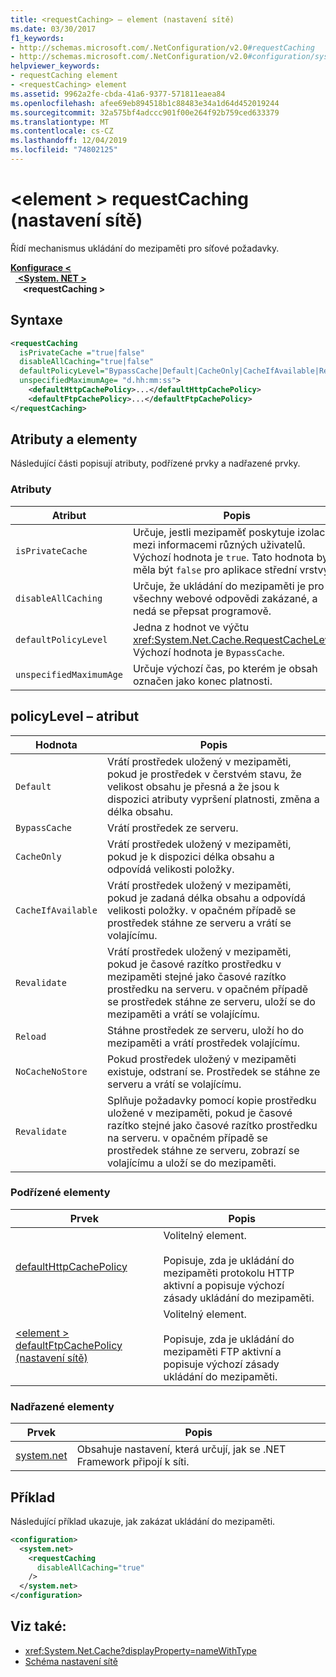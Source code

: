 ```yaml
---
title: <requestCaching> – element (nastavení sítě)
ms.date: 03/30/2017
f1_keywords:
- http://schemas.microsoft.com/.NetConfiguration/v2.0#requestCaching
- http://schemas.microsoft.com/.NetConfiguration/v2.0#configuration/system.net/requestCaching
helpviewer_keywords:
- requestCaching element
- <requestCaching> element
ms.assetid: 9962a2fe-cbda-41a6-9377-571811eaea84
ms.openlocfilehash: afee69eb894518b1c88483e34a1d64d452019244
ms.sourcegitcommit: 32a575bf4adccc901f00e264f92b759ced633379
ms.translationtype: MT
ms.contentlocale: cs-CZ
ms.lasthandoff: 12/04/2019
ms.locfileid: "74802125"
---
```

# <a name="requestcaching-element-network-settings"></a>\<element > requestCaching (nastavení sítě)
Řídí mechanismus ukládání do mezipaměti pro síťové požadavky.  
  
[**Konfigurace \<** ](../configuration-element.md)  
&nbsp;&nbsp;[ **\<System. NET >** ](system-net-element-network-settings.md)  
&nbsp;&nbsp;&nbsp;&nbsp; **\<requestCaching >**  
  
## <a name="syntax"></a>Syntaxe  
  
```xml  
<requestCaching  
  isPrivateCache ="true|false"  
  disableAllCaching="true|false"  
  defaultPolicyLevel="BypassCache|Default|CacheOnly|CacheIfAvailable|Revalidate|Reload|NoCacheNoStore|Revalidate"  
  unspecifiedMaximumAge= "d.hh:mm:ss">  
    <defaultHttpCachePolicy>...</defaultHttpCachePolicy>  
    <defaultFtpCachePolicy>...</defaultFtpCachePolicy>  
</requestCaching>
```  
  
## <a name="attributes-and-elements"></a>Atributy a elementy  
 Následující části popisují atributy, podřízené prvky a nadřazené prvky.  
  
### <a name="attributes"></a>Atributy  
  
|Atribut|Popis|  
|---------------|-----------------|  
|`isPrivateCache`|Určuje, jestli mezipaměť poskytuje izolaci mezi informacemi různých uživatelů. Výchozí hodnota je `true`. Tato hodnota by měla být `false` pro aplikace střední vrstvy.|  
|`disableAllCaching`|Určuje, že ukládání do mezipaměti je pro všechny webové odpovědi zakázané, a nedá se přepsat programově.|  
|`defaultPolicyLevel`|Jedna z hodnot ve výčtu <xref:System.Net.Cache.RequestCacheLevel>. Výchozí hodnota je `BypassCache`.|  
|`unspecifiedMaximumAge`|Určuje výchozí čas, po kterém je obsah označen jako konec platnosti.|  
  
## <a name="policylevel-attribute"></a>policyLevel – atribut  
  
|Hodnota|Popis|  
|-----------|-----------------|  
|`Default`|Vrátí prostředek uložený v mezipaměti, pokud je prostředek v čerstvém stavu, že velikost obsahu je přesná a že jsou k dispozici atributy vypršení platnosti, změna a délka obsahu.|  
|`BypassCache`|Vrátí prostředek ze serveru.|  
|`CacheOnly`|Vrátí prostředek uložený v mezipaměti, pokud je k dispozici délka obsahu a odpovídá velikosti položky.|  
|`CacheIfAvailable`|Vrátí prostředek uložený v mezipaměti, pokud je zadaná délka obsahu a odpovídá velikosti položky. v opačném případě se prostředek stáhne ze serveru a vrátí se volajícímu.|  
|`Revalidate`|Vrátí prostředek uložený v mezipaměti, pokud je časové razítko prostředku v mezipaměti stejné jako časové razítko prostředku na serveru. v opačném případě se prostředek stáhne ze serveru, uloží se do mezipaměti a vrátí se volajícímu.|  
|`Reload`|Stáhne prostředek ze serveru, uloží ho do mezipaměti a vrátí prostředek volajícímu.|  
|`NoCacheNoStore`|Pokud prostředek uložený v mezipaměti existuje, odstraní se. Prostředek se stáhne ze serveru a vrátí se volajícímu.|  
|`Revalidate`|Splňuje požadavky pomocí kopie prostředku uložené v mezipaměti, pokud je časové razítko stejné jako časové razítko prostředku na serveru. v opačném případě se prostředek stáhne ze serveru, zobrazí se volajícímu a uloží se do mezipaměti.|  
  
### <a name="child-elements"></a>Podřízené elementy  
  
|Prvek|Popis|  
|-------------|-----------------|  
|[defaultHttpCachePolicy](defaulthttpcachepolicy-element-network-settings.md)|Volitelný element.<br /><br /> Popisuje, zda je ukládání do mezipaměti protokolu HTTP aktivní a popisuje výchozí zásady ukládání do mezipaměti.|  
|[\<element > defaultFtpCachePolicy (nastavení sítě)](defaultftpcachepolicy-element-network-settings.md)|Volitelný element.<br /><br /> Popisuje, zda je ukládání do mezipaměti FTP aktivní a popisuje výchozí zásady ukládání do mezipaměti.|  
  
### <a name="parent-elements"></a>Nadřazené elementy  
  
|Prvek|Popis|  
|-------------|-----------------|  
|[system.net](system-net-element-network-settings.md)|Obsahuje nastavení, která určují, jak se .NET Framework připojí k síti.|  
  
## <a name="example"></a>Příklad  
 Následující příklad ukazuje, jak zakázat ukládání do mezipaměti.  
  
```xml  
<configuration>  
  <system.net>  
    <requestCaching  
      disableAllCaching="true"  
    />  
  </system.net>  
</configuration>  
```  
  
## <a name="see-also"></a>Viz také:

- <xref:System.Net.Cache?displayProperty=nameWithType>
- [Schéma nastavení sítě](index.md)
